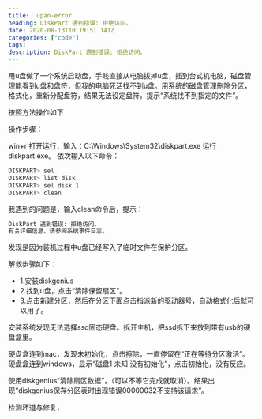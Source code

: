 ```yaml
---
title:  upan-error
heading: DiskPart 遇到错误: 拒绝访问。
date: 2020-08-13T10:19:51.141Z
categories: ["code"]
tags: 
description: DiskPart 遇到错误: 拒绝访问。
---
```



用u盘做了一个系统启动盘，手贱直接从电脑拔掉u盘，插到台式机电脑，磁盘管理能看到u盘和盘符，但我的电脑死活找不到u盘。用系统的磁盘管理删除分区，格式化，重新分配盘符，结果无法设定盘符，提示“系统找不到指定的文件”。

按照方法操作如下

操作步骤：

win+r 打开运行，输入：C:\Windows\System32\diskpart.exe 运行diskpart.exe。
依次输入以下命令：
```bash
DISKPART> sel
DISKPART> list disk
DISKPART> sel disk 1
DISKPART> clean
```

我遇到的问题是，输入clean命令后，提示：
```bash
DiskPart 遇到错误: 拒绝访问。
有关详细信息，请参阅系统事件日志。 
```

发现是因为装机过程中u盘已经写入了临时文件在保护分区。

解救步骤如下：
- 1.安装diskgenius
- 2.找到u盘，点击“清除保留扇区”。
- 3.点击新建分区，然后在分区下面点击指派新的驱动器号，自动格式化后就可以用了。

安装系统发现无法选择ssd固态硬盘。拆开主机，把ssd拆下来放到带有usb的硬盘盒里。


硬盘盒连到mac，发现未初始化，点击擦除，一直停留在“正在等待分区激活”。
硬盘盒连到windows，显示“磁盘1 未知 没有初始化”，点击初始化，没有反应。


使用diskgenius“清除扇区数据”，（可以不等它完成就取消）。结果出现“diskgenius保存分区表时出现错误00000032不支持该请求”。

检测坏道与修复，
